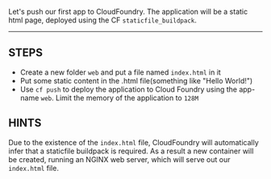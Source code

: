 Let's push our first app to CloudFoundry. The application will be a static html page, deployed using the CF `staticfile_buildpack`.

----------------------------------------------------------------------

## STEPS

* Create a new folder `web` and put a file named `index.html` in it
* Put some static content in the .html file(something like "Hello World!")
* Use `cf push` to deploy the application to Cloud Foundry using the app-name `web`. Limit the memory of the application to `128M`

## HINTS

Due to the existence of the `index.html` file, CloudFoundry will automatically infer that a staticfile buildpack is required. As a result a new container will be created, running an NGINX web server, which will serve out our `index.html` file.